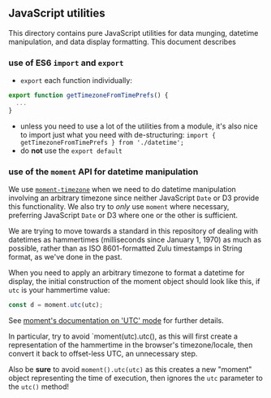 ## JavaScript utilities

This directory contains pure JavaScript utilities for data munging, datetime manipulation, and data display formatting. This document describes 

### use of ES6 `import` and `export`

- `export` each function individually:
```JavaScript
export function getTimezoneFromTimePrefs() {
  ...
}
```
- unless you need to use a lot of the utilities from a module, it's also nice to import just what you need with de-structuring: `import { getTimezoneFromTimePrefs } from './datetime';`
- do **not** use the `export default`

### use of the `moment` API for datetime manipulation

We use [`moment-timezone`](http://momentjs.com/timezone/) when we need to do datetime manipulation involving an arbitrary timezone since neither JavaScript `Date` or D3 provide this functionality. We also try to *only* use `moment` where necessary, preferring JavaScript `Date` or D3 where one or the other is sufficient.

We are trying to move towards a standard in this repository of dealing with datetimes as hammertimes (milliseconds since January 1, 1970) as much as possible, rather than as ISO 8601-formatted Zulu timestamps in String format, as we've done in the past.

When you need to apply an arbitrary timezone to format a datetime for display, the initial construction of the moment object should look like this, if `utc` is your hammertime value:

```JavaScript
const d = moment.utc(utc);
```

See [moment's documentation on 'UTC' mode](http://momentjs.com/docs/#/parsing/utc/) for further details.

In particular, try to avoid `moment(utc).utc(), as this will first create a representation of the hammertime in the browser's timezone/locale, then convert it back to offset-less UTC, an unnecessary step.

Also be **sure** to avoid `moment().utc(utc)` as this creates a new "moment" object representing the time of execution, then ignores the `utc` parameter to the `utc()` method!
